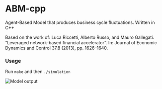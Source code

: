 # ABM-cpp
Agent-Based Model that produces business cycle fluctuations. Written in C++

Based on the work of:
Luca Riccetti, Alberto Russo, and Mauro Gallegati. “Leveraged network-based financial
accelerator”. In: Journal of Economic Dynamics and Control 37.8 (2013), pp. 1626–1640.

### Usage
Run `make` and then `./simulation`


![Model output](https://i.imgur.com/K4ZcB33.png)
